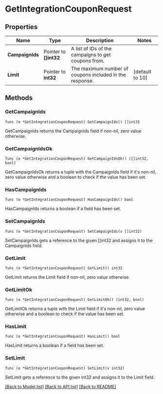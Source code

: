 # GetIntegrationCouponRequest

## Properties

Name | Type | Description | Notes
------------ | ------------- | ------------- | -------------
**CampaignIds** | Pointer to **[]int32** | A list of IDs of the campaigns to get coupons from. | 
**Limit** | Pointer to **int32** | The maximum number of coupons included in the response. | [default to 10]

## Methods

### GetCampaignIds

`func (o *GetIntegrationCouponRequest) GetCampaignIds() []int32`

GetCampaignIds returns the CampaignIds field if non-nil, zero value otherwise.

### GetCampaignIdsOk

`func (o *GetIntegrationCouponRequest) GetCampaignIdsOk() ([]int32, bool)`

GetCampaignIdsOk returns a tuple with the CampaignIds field if it's non-nil, zero value otherwise
and a boolean to check if the value has been set.

### HasCampaignIds

`func (o *GetIntegrationCouponRequest) HasCampaignIds() bool`

HasCampaignIds returns a boolean if a field has been set.

### SetCampaignIds

`func (o *GetIntegrationCouponRequest) SetCampaignIds(v []int32)`

SetCampaignIds gets a reference to the given []int32 and assigns it to the CampaignIds field.

### GetLimit

`func (o *GetIntegrationCouponRequest) GetLimit() int32`

GetLimit returns the Limit field if non-nil, zero value otherwise.

### GetLimitOk

`func (o *GetIntegrationCouponRequest) GetLimitOk() (int32, bool)`

GetLimitOk returns a tuple with the Limit field if it's non-nil, zero value otherwise
and a boolean to check if the value has been set.

### HasLimit

`func (o *GetIntegrationCouponRequest) HasLimit() bool`

HasLimit returns a boolean if a field has been set.

### SetLimit

`func (o *GetIntegrationCouponRequest) SetLimit(v int32)`

SetLimit gets a reference to the given int32 and assigns it to the Limit field.


[[Back to Model list]](../README.md#documentation-for-models) [[Back to API list]](../README.md#documentation-for-api-endpoints) [[Back to README]](../README.md)


